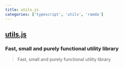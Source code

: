 ```yaml
---
title: utils.js
categories: ['typescript', 'utils', 'ramda']
---
```

## [utils.js](https://github.com/Tinkoff/utils.js)

### Fast, small and purely functional utility library


> Fast, small and purely functional utility library
